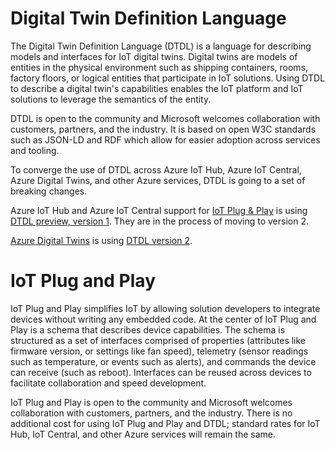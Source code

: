 # Digital Twin Definition Language

The Digital Twin Definition Language (DTDL) is a language for describing models and interfaces for IoT digital twins. Digital twins are models of entities in the physical environment such as shipping containers, rooms, factory floors, or logical entities that participate in IoT solutions. Using DTDL to describe a digital twin's capabilities enables the IoT platform and IoT solutions to leverage the semantics of the entity.

DTDL is open to the community and Microsoft welcomes collaboration with customers, partners, and the industry. It is based on open W3C standards such as JSON-LD and RDF which allow for easier adoption across services and tooling.

To converge the use of DTDL across Azure IoT Hub, Azure IoT Central, Azure Digital Twins, and other Azure services, DTDL is going to a set of breaking changes.

Azure IoT Hub and Azure IoT Central support for [IoT Plug & Play](#iot-plug-and-play) is using [DTDL preview, version 1](DTDL/v1-preview/dtdlv1.md). They are in the process of moving to version 2.

[Azure Digital Twins](https://azure.microsoft.com/en-us/services/digital-twins/) is using [DTDL version 2](DTDL/v2/dtdlv2.md).

# IoT Plug and Play

IoT Plug and Play simplifies IoT by allowing solution developers to integrate devices without writing any embedded code. At the center of IoT Plug and Play is a schema that describes device capabilities. The schema is structured as a set of interfaces comprised of properties (attributes like firmware version, or settings like fan speed), telemetry (sensor readings such as temperature, or events such as alerts), and commands the device can receive (such as reboot). Interfaces can be reused across devices to facilitate collaboration and speed development.

IoT Plug and Play is open to the community and Microsoft welcomes collaboration with customers, partners, and the industry. There is no additional cost for using IoT Plug and Play and DTDL; standard rates for IoT Hub, IoT Central, and other Azure services will remain the same. 